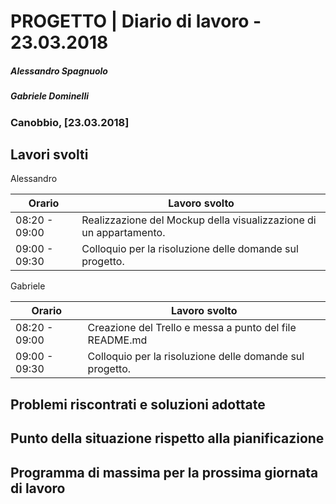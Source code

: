 # PROGETTO | Diario di lavoro - 23.03.2018
##### Alessandro Spagnuolo
##### Gabriele Dominelli
### Canobbio, [23.03.2018]

## Lavori svolti
Alessandro

|Orario        |Lavoro svolto                 |
|--------------|------------------------------|
|08:20 - 09:00 |Realizzazione del Mockup della visualizzazione di un appartamento.|  
|09:00 - 09:30 |Colloquio per la risoluzione delle domande sul progetto.|               


Gabriele

|Orario        |Lavoro svolto                 |
|--------------|------------------------------|
|08:20 - 09:00 |Creazione del Trello e messa a punto del file README.md|
|09:00 - 09:30 |Colloquio per la risoluzione delle domande sul progetto.|


##  Problemi riscontrati e soluzioni adottate


##  Punto della situazione rispetto alla pianificazione


## Programma di massima per la prossima giornata di lavoro
